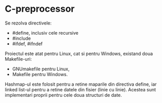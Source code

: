 # C-preprocessor

Se rezolva directivele:
- #define, inclusiv cele recursive
- #include
- #ifdef, #ifndef

Proiectul este atat pentru Linux, cat si pentru Windows, existand doua Makefile-uri:
- GNUmakefile pentru Linux,
- Makefile pentru Windows.

Hashmap-ul este folosit pentru a retine maparile din directiva define, iar linked list-ul
pentru a retine datele din fisier (linie cu linie). Acestea sunt implementari proprii pentru
cele doua structuri de date.

